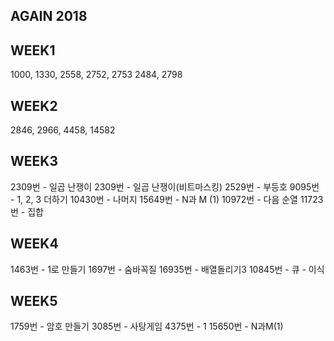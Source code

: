 ## AGAIN 2018
## WEEK1
1000, 1330, 2558, 2752, 2753
2484, 2798
## WEEK2
2846, 2966, 4458, 14582
## WEEK3
2309번 - 일곱 난쟁이
2309번 - 일곱 난쟁이(비트마스킹)
2529번 - 부등호
9095번 - 1, 2, 3 더하기
10430번 - 나머지
15649번 - N과 M (1)
10972번 - 다음 순열
11723번 - 집합
## WEEK4
1463번 - 1로 만들기
1697번 - 숨바꼭질
16935번 - 배열돌리기3
10845번 - 큐 - 이식
## WEEK5
1759번 - 암호 만들기
3085번 - 사탕게임
4375번 - 1
15650번 - N과M(1)